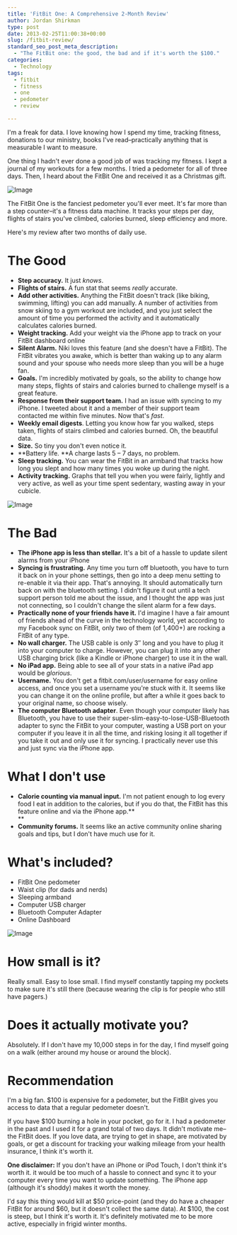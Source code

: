 ```yaml
---
title: 'FitBit One: A Comprehensive 2-Month Review'
author: Jordan Shirkman
type: post
date: 2013-02-25T11:00:38+00:00
slug: /fitbit-review/
standard_seo_post_meta_description:
  - "The FitBit one: the good, the bad and if it's worth the $100."
categories:
  - Technology
tags:
  - fitbit
  - fitness
  - one
  - pedometer
  - review

---
```

<!--?xml version="1.0" encoding="UTF-8" standalone="no"?-->

I'm a freak for data. I love knowing how I spend my time, tracking fitness, donations to our ministry, books I've read&#8211;practically anything that is measurable&nbsp;I want to measure.

One thing I hadn't ever done a good job of was tracking my fitness. I kept a journal of my workouts for a few months. I tried a pedometer for all of three days. Then, I heard about the FitBit One and received it as a Christmas gift.

![Image](/static/images/fitbit.jpeg) 

The FitBit One is the fanciest pedometer you'll ever meet. It's far more than a step counter&#8211;it's a fitness data machine. It tracks your steps per day, flights of stairs you've climbed, calories burned, sleep efficiency and more.

Here's my review after two months of daily use.

<!--more-->

# The Good

  * **Step accuracy.**&nbsp;It just&nbsp;_knows_.
  * **Flights of stairs.**&nbsp;A fun stat that seems&nbsp;_really_&nbsp;accurate.
  * **Add other activities.**&nbsp;Anything the FitBit doesn't track (like biking, swimming, lifting) you can add manually. A number of activities from snow skiing to a gym workout are included, and you just select the amount of time you performed the activity and it automatically calculates calories burned.
  * **Weight tracking.**&nbsp;Add your weight via the iPhone app to track on your FitBit dashboard online
  * **Silent Alarm.**&nbsp;Niki loves this feature (and she doesn't have a FitBit). The FitBit vibrates you awake, which is&nbsp;better&nbsp;than waking up to any alarm sound and your spouse who needs more sleep than you will be a huge fan.
  * **Goals.**&nbsp;I'm incredibly motivated by goals, so the ability to change how many steps, flights of stairs and calories burned to challenge myself is a great feature.
  * **Response from their support team.**&nbsp;I had an issue with syncing to my iPhone. I tweeted about it&nbsp;and&nbsp;a member of their support team contacted me within five minutes. Now that's&nbsp;_fast_.
  * **Weekly email digests**. Letting you know how far you walked, steps taken, flights of stairs climbed and calories burned. Oh, the beautiful data.
  * **Size.**&nbsp;So tiny you don't even notice it.
  * **Battery life.&nbsp;**A charge lasts 5 &#8211; 7 days, no problem.
  * **Sleep tracking.**&nbsp;You can wear the FitBit in an armband that tracks how long you slept and how many times you woke up during the night.
  * **Activity tracking.** Graphs that tell you when you were fairly, lightly and very active, as well as your time spent sedentary, wasting away in your cubicle.

![Image](/static/images/fitbit-dashboard-2.jpeg) 

# The Bad

  * **The iPhone app is less than stellar.** It's a bit of a hassle to update silent alarms from your iPhone
  * **Syncing is frustrating.** Any time you turn off bluetooth, you have to turn it back on in your phone settings, then go into a deep menu setting to re-enable it via their app. That's annoying. It should automatically turn back on with the bluetooth setting. I didn't figure it out until a tech support person told me about the issue, and I thought the app was just not connecting, so I couldn't change the silent alarm for a few days.
  * **Practically none of your friends have it.** I'd imagine I have a fair amount of friends ahead of the curve in the technology world, yet according to my Facebook sync on FitBit, only two of them (of 1,400+) are rocking a FitBit of any type.
  * **No wall charger.** The USB cable is only 3&#8243; long and you have to plug it into your computer to charge. However, you can plug it into any other USB charging brick (like a Kindle or iPhone charger) to use it in the wall.
  * **No iPad app.** Being able to see all of your stats in a native iPad app would be _glorious_.
  * **Username.** You don't get a fitbit.com/user/username for easy online access, and once you set a username you're stuck with it. It seems like you can change it on the online profile, but after a while it goes back to your original name, so choose wisely.
  * **The computer Bluetooth adapter**. Even though your computer likely has Bluetooth, you have to use their super-slim-easy-to-lose-USB-Bluetooth adapter to sync the FitBit to your computer, wasting a USB port on your computer if you leave it in all the time, and risking losing it all together if you take it out and only use it for syncing. I practically never use this and just sync via the iPhone app.

# What I don't use

  * **Calorie counting via manual input.**&nbsp;I'm not patient enough&nbsp;to log every food I eat in addition to the calories, but if you do that, the FitBit has this feature online and via the iPhone app.**  
** 
  * **Community forums.**&nbsp;It seems like an&nbsp;active community online sharing goals and tips, but I don't have much use for it.

# What's included?

  * FitBit One pedometer
  * Waist clip (for dads and nerds)
  * Sleeping armband
  * Computer USB charger
  * Bluetooth Computer Adapter
  * Online Dashboard

![Image](/static/images/fitbit-dashboard.jpeg) 

# How small is it?

Really small. Easy to lose small. I find myself constantly tapping my pockets to make sure it's still there (because wearing the clip is for people who still have pagers.)

# Does it actually motivate you?

Absolutely. If I don't have my 10,000 steps in for the day, I find myself going on a walk (either around my house or around the block).

# Recommendation

I'm a big fan. $100 is expensive for a pedometer, but the FitBit gives you access to data that a regular pedometer doesn't.

If you have $100 burning a hole in your pocket, go for it.&nbsp;I had a pedometer in the past and I used it for a grand total of two days. It didn't motivate me&#8211;the FitBit does.&nbsp;If you love data, are trying to get in shape, are motivated by goals, or get a discount for tracking your walking mileage from your health insurance, I think it's worth it.

**One disclaimer:** If you don't have an iPhone or iPod Touch, I don't think it's worth it. it would be too much of a hassle to connect and sync it to your computer every time you want to update something. The iPhone app (although it's shoddy) makes it worth the money.

I'd say this thing would kill at $50 price-point (and they do have a cheaper FitBit for around $60, but it doesn't collect the same data). At $100, the cost is steep, but I think it's worth it. It's definitely motivated me to be more active, especially in frigid winter months.

<?php wwsgd_the_message(); ?>